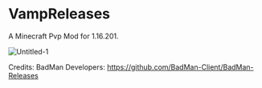 # VampReleases
A Minecraft Pvp Mod for 1.16.201.

![Untitled-1](https://user-images.githubusercontent.com/75934189/144937308-75260e65-f4e3-40d2-a6e6-6a8ccb52fa2b.png)

Credits: BadMan Developers: https://github.com/BadMan-Client/BadMan-Releases
